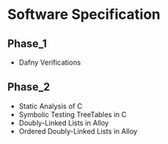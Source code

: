 # Software Specification

## Phase_1
 - Dafny Verifications

## Phase_2 
 - Static Analysis of C
 - Symbolic Testing TreeTables in C 
 - Doubly-Linked Lists in Alloy
 - Ordered Doubly-Linked Lists in Alloy


